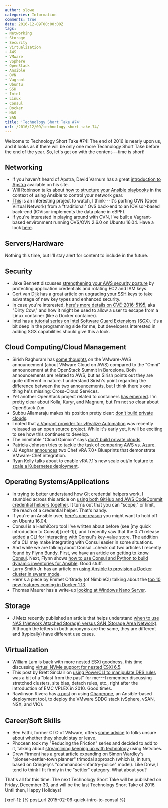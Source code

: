 ```yaml
---
author: slowe
categories: Information
comments: true
date: 2016-12-09T00:00:00Z
tags:
- Networking
- Storage
- Security
- Virtualization
- AWS
- VMware
- vSphere
- OpenStack
- Ansible
- OVN
- Vagrant
- Ubuntu
- SSH
- Intel
- Linux
- Consul
- Docker
- NAS
- SAN
title: 'Technology Short Take #74'
url: /2016/12/09/technology-short-take-74/
---
```


Welcome to Technology Short Take #74! The end of 2016 is nearly upon us, and it looks as if there will be only one more Technology Short Take before the end of the year. So, let's get on with the content---time is short!

## Networking

* If you haven't heard of Apstra, David Varnum has a great [introduction to Apstra][link-7] available on his site.
* Will Robinson talks about [how to structure your Ansible playbooks][link-12] in the context of using Ansible to control your network gear.
* [This][link-17] is an interesting project to watch, I think---it's porting OVN (Open Virtual Network) from a "traditional" OvS back-end to an IOVisor-based back-end (IOVisor implements the data plane in eBPF).
* If you're interested in playing around with OVN, I've built a Vagrant-based environment running OVS/OVN 2.6.0 on Ubuntu 16.04. Have a look [here][link-32].

## Servers/Hardware

Nothing this time, but I'll stay alert for content to include in the future.

## Security

* Jake Bennett discusses [strengthening your AWS security posture][link-13] by protecting application credentials and rotating EC2 and IAM keys.
* Gert van Dijk has a great article on [upgrading your SSH keys][link-14] to take advantage of new key types and enhanced security.
* In case you're interested, [here's more details on CVE-2016-5195][link-15], aka "Dirty Cow," and how it might be used to allow a user to escape from a Linux container (like a Docker container).
* Intel has [a tutorial series on Intel Software Guard Extensions (SGX)][link-29]. It's a bit deep in the programming side for me, but developers interested in adding SGX capabilities should give this a look.

## Cloud Computing/Cloud Management

* Sirish Raghuram has [some thoughts][link-1] on the VMware-AWS announcement (about VMware Cloud on AWS) compared to the "Omni" announcement at the OpenStack Summit in Barcelona. Both announcements are related to AWS, but as Sirish points out they are quite different in nature. I understand Sirish's point regarding the difference between the two announcements, but I think there's one thing he's missing: Cross-Cloud Services.
* Yet another OpenStack project related to containers [has emerged][link-2]. I'm pretty clear about Kolla, Kuryr, and Magnum, but I'm not so clear about OpenStack Zun.
* Subbu Allamaraju makes his position pretty clear: [don't build private clouds][link-5].
* I noted that [a Vagrant provider for vRealize Automation][link-10] was recently released as an open source project. While it's early yet, it will be exciting to see how this continues to develop.
* The inimitable "Cloud Opinion" says [don't build private clouds][link-18].
* Patricia Johnson tries to tackle the task of [comparing AWS vs. Azure][link-25].
* JJ Asghar [announces][link-27] two Chef vRA 7.0+ Blueprints that demonstrate VMware-Chef integration.
* Ryan Kelly talks about to enable vRA 7.1's new scale out/in feature to [scale a Kubernetes deployment][link-28].

## Operating Systems/Applications

* In trying to better understand how Git credential helpers work, I stumbled across this article on [using both GitHub and AWS CodeCommit credential helpers together][link-4]. It turns out that you can "scope," or limit, the reach of a credential helper. That's handy.
* If you're an Ansible user, [here's one reason][link-8] you might want to hold off on Ubuntu 16.04.
* Consul is a HashiCorp tool I've written about before (see [my quick introduction to Consul][xref-1]), and I recently saw that the 0.7.1 release [added a CLI for interacting with Consul's key-value store][link-9]. The addition of a CLI may make integrating with Consul easier in some situations.
* And while we are talking about Consul...check out two articles I recently found by Flynn Bundy. First, we have an article on [getting to know Consul][link-19]. Next, Flynn shows [how to use Consul and Python to build dynamic inventories for Ansible][link-20]. Good stuff.
* Larry Smith Jr. has an article on [using Ansible to provision a Docker cluster in swarm mode][link-23].
* Here's a piece by Emmet O'Grady (of NimbleCI) talking about the [top 10 new features coming in Docker 1.13][link-21].
* Thomas Maurer has a write-up [looking at Windows Nano Server][link-26].

## Storage

* J Metz recently published an article that helps understand [when to use NAS (Network Attached Storage) versus SAN (Storage Area Network)][link-11]. Although the letters in both acronyms are the same, they are different and (typically) have different use cases.

## Virtualization

* William Lam is back with more nested ESXi goodness, this time discussing [virtual NVMe support for nested ESXi 6.5][link-3].
* This post by Brett Sinclair on [using PowerCLI to manipulate DRS rules][link-6] was a bit of a "blast from the past" for me---I remember discussing stretched clusters, site bias, detach rules, etc., right after the introduction of EMC VPLEX in 2010. Good times.
* Rawlinson Rivera has [a post][link-31] on using [Chaperone][link-30], an Ansible-based deployment tool, to deploy the VMware SDDC stack (vSphere, vSAN, NSX, and VIO).

## Career/Soft Skills

* Ben Fathi, former CTO of VMware, offers [some advice][link-16] to folks unsure about whether they should stay or leave.
* Phocean took my "Reducing the Friction" series and decided to add to it, talking about [streamlining keeping up with technology][link-22] using Netvibes.
* Drew Firment has [a great article][link-24] expanding on Simon Wardley's "pioneer-settler-town planner" trimodal approach (which is, in turn, based on Cringely's "commandos-infantry-police" model). Like Drew, I tend to think I fit firmly in the "settler" category. What about you?

That's all for this time. The next Technology Short Take will be published on Friday, December 30, and will be the last Technology Short Take of 2016. Until then, Happy Holidays!



[link-1]: https://www.linkedin.com/pulse/hybrid-clouds-comparing-openstack-vmwares-divergent-aws-raghuram-1
[link-2]: http://www.internetnews.com/blog/skerner/openstack-zun-debuts-new-approach-to-cloud-containers.html
[link-3]: http://www.virtuallyghetto.com/2016/10/virtual-nvme-and-nested-esxi-6-5.html
[link-4]: http://jameswing.net/aws/using-codecommit-and-git-credentials.html
[link-5]: https://m.subbu.org/dont-build-private-clouds-9a54b3d30c8b#.sw03p6tee
[link-6]: http://www.pragmaticio.com/2016/11/vmware-drs-rule-manipulation-using-powercli-emc-vplex-use-case/
[link-7]: https://overlaid.net/2016/11/23/apstra-intends-greatness-beyond-sparta/
[link-8]: https://fuzzygroup.github.io/blog/aws/2016/11/29/aws-tech-note-problems-with-ubuntu-16-04-and-ansible.html
[link-9]: https://www.hashicorp.com/blog/consul-kv-cli.html
[link-10]: https://github.com/sky-uk/vagrant-vrealize
[link-11]: https://jmetz.com/2016/12/storage-basics-when-to-use-san-v-nas/
[link-12]: http://www.oznetnerd.com/2016/11/27/ansible-playbook-structure/
[link-13]: http://www.randomant.net/strengthen-your-aws-security-by-protecting-app-credentials-and-automating-ec2-and-iam-key-rotation/
[link-14]: https://blog.g3rt.nl/upgrade-your-ssh-keys.html
[link-15]: https://blog.paranoidsoftware.com/dirty-cow-cve-2016-5195-docker-container-escape/
[link-16]: http://benbobsworld.blogspot.com/2016/11/should-i-stay-or-should-i-go-now-and.html
[link-17]: https://github.com/netgroup-polito/iovisor-ovn
[link-18]: https://medium.com/@cloud_opinion/dont-build-private-clouds-b24b9d51f75b#.4ckgm3ijn
[link-19]: https://flynnbundy.com/service-discovery/2016/11/26/getting-to-know-consul.html
[link-20]: https://flynnbundy.com/ansible/2016/12/04/dynamic-inventory-with-consul-and-ansible.html
[link-21]: https://blog.nimbleci.com/2016/11/17/whats-coming-in-docker-1-13/
[link-22]: https://phocean.net/2016/11/27/reducing-the-friction-with-social-media-thanks-to-netvibes.html
[link-23]: http://everythingshouldbevirtual.com/ansible-provision-docker-swarm-mode-1-12-cluster
[link-24]: https://cloudrumblings.io/a-pioneer-a-settler-and-a-town-planner-walk-into-a-bar-9889d7c8a19e#.muinrdjiu
[link-25]: http://www.whitesourcesoftware.com/whitesource-blog/aws-vs-azure/
[link-26]: http://www.thomasmaurer.ch/2016/11/nano-server-the-future-of-windows-server-just-enough-os/
[link-27]: https://blog.chef.io/2016/11/29/vmware-vrealize-automation-7-0-and-chef/
[link-28]: http://www.vmtocloud.com/how-to-configure-the-kubernetes-blueprint-to-scale-out-with-vra-7-1/
[link-29]: https://software.intel.com/en-us/articles/introducing-the-intel-software-guard-extensions-tutorial-series
[link-30]: https://github.com/vmware/chaperone
[link-31]: http://www.punchingclouds.com/2016/11/29/hci-automated-deployment-configuration-vsphere-vsan-nsx-vio-the-devops-way/
[link-32]: https://github.com/lowescott/learning-tools/tree/master/ovn
[xref-1]: {% post_url 2015-02-06-quick-intro-to-consul %}
